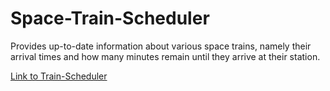# Space-Train-Scheduler

Provides up-to-date information about various space trains, namely their arrival times and how many minutes remain until they arrive at their station.



[Link to Train-Scheduler](https://derek1331.github.io/Space-Train-Scheduler/)
